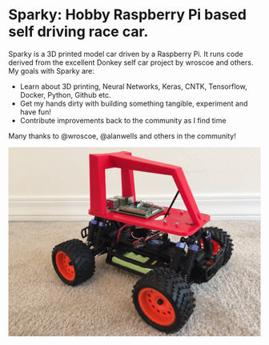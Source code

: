 # Sparky: Hobby Raspberry Pi based self driving race car. 

Sparky is a 3D printed model car driven by a Raspberry Pi. It runs code derived from the excellent Donkey self car project by wroscoe and others. My goals with Sparky are:

* Learn about 3D printing, Neural Networks, Keras, CNTK, Tensorflow, Docker, Python, Github etc.
* Get my hands dirty with building something tangible, experiment and have fun!
* Contribute improvements back to the community as I find time

Many thanks to @wroscoe, @alanwells and others in the community!

![](images/sparky.jpg)
